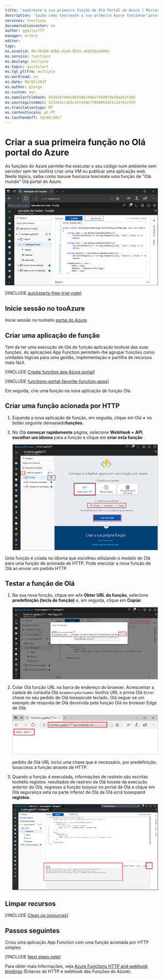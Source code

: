 ```yaml
---
title: "aaaCreate a sua primeira função do Olá Portal do Azure | Microsoft Docs"
description: "Saiba como toocreate a sua primeira Azure funcionar para a utilização de execução sem servidor Olá portal do Azure."
services: functions
documentationcenter: na
author: ggailey777
manager: erikre
editor: 
tags: 
ms.assetid: 96cf87b9-8db6-41a8-863a-abb828e3d06d
ms.service: functions
ms.devlang: multiple
ms.topic: quickstart
ms.tgt_pltfrm: multiple
ms.workload: na
ms.date: 08/07/2017
ms.author: glenga
ms.custom: mvc
ms.openlocfilehash: 84283d7d4bc6015061946af4589f9a70ae61f36b
ms.sourcegitcommit: 523283cc1b3c37c428e77850964dc1c33742c5f0
ms.translationtype: MT
ms.contentlocale: pt-PT
ms.lasthandoff: 10/06/2017
---
```

# <a name="create-your-first-function-in-hello-azure-portal"></a>Criar a sua primeira função no Olá portal do Azure

As funções do Azure permite-lhe executar o seu código num ambiente sem servidor sem ter toofirst criar uma VM ou publicar uma aplicação web. Neste tópico, saiba como toouse funciona toocreate uma função de "Olá mundo" Olá portal do Azure.

![Criar aplicação de função no Olá portal do Azure](./media/functions-create-first-azure-function/function-app-in-portal-editor.png)

[!INCLUDE [quickstarts-free-trial-note](../../includes/quickstarts-free-trial-note.md)]

## <a name="log-in-tooazure"></a>Inicie sessão no tooAzure

Inicie sessão no toohello [portal do Azure](https://portal.azure.com/).

## <a name="create-a-function-app"></a>Criar uma aplicação de função

Tem de ter uma execução de Olá do função aplicação toohost das suas funções. As aplicações App Function permitem-lhe agrupar funções como unidades lógicas para uma gestão, implementação e partilha de recursos mais fácil. 

[!INCLUDE [Create function app Azure portal](../../includes/functions-create-function-app-portal.md)]

[!INCLUDE [functions-portal-favorite-function-apps](../../includes/functions-portal-favorite-function-apps.md)]

Em seguida, crie uma função na nova aplicação de função Olá.

## <a name="create-function"></a>Criar uma função acionada por HTTP

1. Expanda a nova aplicação de função, em seguida, clique em Olá  **+**  no botão seguinte demasiado**funções**.

2.  No Olá **começar rapidamente** página, selecione **WebHook + API**, **escolher um idioma** para a função e clique em **criar esta função** . 
   
    ![Guia de introdução de funções no Olá portal do Azure.](./media/functions-create-first-azure-function/function-app-quickstart-node-webhook.png)

Uma função é criada no idioma que escolheu utilizando o modelo de Olá para uma função de acionada de HTTP. Pode executar a nova função de Olá ao enviar um pedido HTTP.

## <a name="test-hello-function"></a>Testar a função de Olá

1. Na sua nova função, clique em **</> Obter URL da função**, selecione **predefinição (tecla de função)** e, em seguida, clique em **Copiar**. 

    ![Copie o URL da função Olá do Olá portal do Azure](./media/functions-create-first-azure-function/function-app-develop-tab-testing.png)

2. Colar Olá função URL na barra de endereço do browser. Acrescentar a cadeia de consulta Olá `&name=<yourname>` toothis URL e prima Olá `Enter` chave no seu pedido de Olá tooexecute teclado. Olá segue-se um exemplo de resposta de Olá devolvida pela função Olá no browser Edge de Olá:

    ![Resposta de função no browser Olá.](./media/functions-create-first-azure-function/function-app-browser-testing.png)

    pedido de Olá URL inclui uma chave que é necessário, por predefinição, tooaccess a função através de HTTP.   

3. Quando a função é executada, informações de rastreio são escritas toohello registos. resultados de rastreio de Olá toosee da execução anterior do Olá, regresse a função tooyour no portal de Olá e clique em Olá segurança seta na parte inferior de Olá de Olá ecrã tooexpand **registos**. 

   ![As funções de início de sessão Visualizador Olá portal do Azure.](./media/functions-create-first-azure-function/function-view-logs.png)

## <a name="clean-up-resources"></a>Limpar recursos

[!INCLUDE [Clean up resources](../../includes/functions-quickstart-cleanup.md)]

## <a name="next-steps"></a>Passos seguintes

Criou uma aplicação App Function com uma função acionada por HTTP simples.  

[!INCLUDE [Next steps note](../../includes/functions-quickstart-next-steps.md)]

Para obter mais informações, veja [Azure Functions HTTP and webhook bindings](functions-bindings-http-webhook.md) (Enlaces de HTTP e webhook das Funções do Azure).



